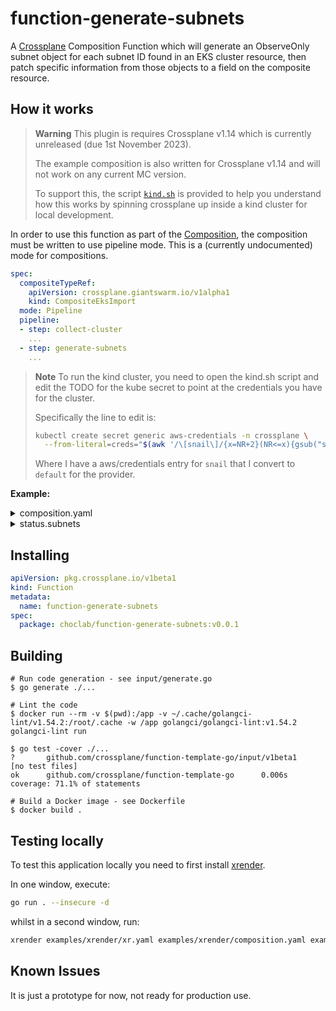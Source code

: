 # function-generate-subnets

A [Crossplane] Composition Function which will generate an ObserveOnly subnet
object for each subnet ID found in an EKS cluster resource, then patch specific
information from those objects to a field on the composite resource.

## How it works

> **Warning**
> This plugin is requires Crossplane v1.14 which is currently unreleased
> (due 1st November 2023).
>
> The example composition is also written for Crossplane v1.14 and will
> not work on any current MC version.
> 
> To support this, the script [`kind.sh`](./kind.sh) is provided to
> help you understand how this works by spinning crossplane up inside a
> kind cluster for local development.

In order to use this function as part of the [Composition], the composition 
must be written to use pipeline mode. This is a (currently undocumented)
mode for compositions.

```yaml
spec:
  compositeTypeRef:
    apiVersion: crossplane.giantswarm.io/v1alpha1
    kind: CompositeEksImport
  mode: Pipeline
  pipeline:
  - step: collect-cluster
    ...
  - step: generate-subnets
    ...
```

> **Note**
> To run the kind cluster, you need to open the kind.sh script and
> edit the TODO for the kube secret to point at the credentials you have for
> the cluster.
>
> Specifically the line to edit is:
>
> ```bash
> kubectl create secret generic aws-credentials -n crossplane \
>   --from-literal=creds="$(awk '/\[snail\]/{x=NR+2}(NR<=x){gsub("snail", "default"); print}' ~/.aws/credentials)"
> ```
>
> Where I have a aws/credentials entry for `snail` that I convert to `default` for the provider.

**Example:**

<details>

<summary>composition.yaml</summary>

```yaml
  - step: generate-subnets
    functionRef:
      name: function-generate-subnets
    input:
      apiVersion: generator.fn.giantswarm.io
      kind: Subnet
      metadata:
        namespace: crossplane
      spec:
        clusterRef: eks-cluster
        patchTo: status.subnets
```

</details>

<details>

<summary>status.subnets</summary>

```yaml
    subnets:
    - availabilityZone: eu-central-1c
      cidrBlock: 192.168.128.0/19
      id: subnet-11111111111111111
      ipv6CidrBlock: ""
      isIpV6: false
      isPublic: false
      tags: {}
    - availabilityZone: eu-central-1b
      cidrBlock: 192.168.64.0/19
      id: subnet-22222222222222222
      ipv6CidrBlock: ""
      isIpV6: false
      isPublic: true
      tags: {}
    - availabilityZone: eu-central-1b
      cidrBlock: 192.168.160.0/19
      id: subnet-33333333333333333
      ipv6CidrBlock: ""
      isIpV6: false
      isPublic: false
      tags: {}
    - availabilityZone: eu-central-1a
      cidrBlock: 192.168.96.0/19
      id: subnet-44444444444444444
      ipv6CidrBlock: ""
      isIpV6: false
      isPublic: false
      tags: {}
    - availabilityZone: eu-central-1c
      cidrBlock: 192.168.32.0/19
      id: subnet-555555555555555555
      ipv6CidrBlock: ""
      isIpV6: false
      isPublic: true
      tags: {}
    - availabilityZone: eu-central-1a
      cidrBlock: 192.168.0.0/19
      id: subnet-6666666666666666666
      ipv6CidrBlock: ""
      isIpV6: false
      isPublic: true
      tags: {}
```

</details>

## Installing

```yaml
apiVersion: pkg.crossplane.io/v1beta1
kind: Function
metadata:
  name: function-generate-subnets
spec:
  package: choclab/function-generate-subnets:v0.0.1
```

## Building

```shell
# Run code generation - see input/generate.go
$ go generate ./...

# Lint the code
$ docker run --rm -v $(pwd):/app -v ~/.cache/golangci-lint/v1.54.2:/root/.cache -w /app golangci/golangci-lint:v1.54.2 golangci-lint run

$ go test -cover ./...
?       github.com/crossplane/function-template-go/input/v1beta1        [no test files]
ok      github.com/crossplane/function-template-go      0.006s  coverage: 71.1% of statements

# Build a Docker image - see Dockerfile
$ docker build .
```

## Testing locally

To test this application locally you need to first install [xrender].

In one window, execute:

```bash
go run . --insecure -d
```

whilst in a second window, run:

```bash
xrender examples/xrender/xr.yaml examples/xrender/composition.yaml examples/xrender/functions.yaml -o examples/xrender/observed.yaml
```

## Known Issues

It is just a prototype for now, not ready for production use.

[Crossplane]: https://crossplane.io
[Composition]: https://docs.crossplane.io/v1.13/concepts/compositions
[RunFunctionRequest]: https://github.com/crossplane/function-sdk-go/blob/a4ada4f934f6f8d3f9018581199c6c71e0343d13/proto/v1beta1/run_function.proto#L36
[xrender]: https://github.com/crossplane-contrib/xrender